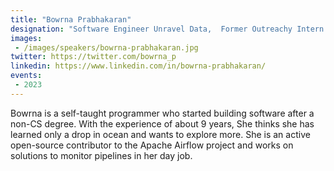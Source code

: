 ```yaml
---
title: "Bowrna Prabhakaran"
designation: "Software Engineer Unravel Data,  Former Outreachy Intern for Apache Airflow"
images:
 - /images/speakers/bowrna-prabhakaran.jpg
twitter: https://twitter.com/bowrna_p
linkedin: https://www.linkedin.com/in/bowrna-prabhakaran/
events:
 - 2023
---
```


Bowrna is a self-taught programmer who started building software after a non-CS degree. With the experience of about 9 years, She thinks she has learned only a drop in ocean and wants to explore more. She is an active open-source contributor to the Apache Airflow project and works on solutions to monitor pipelines in her day job.